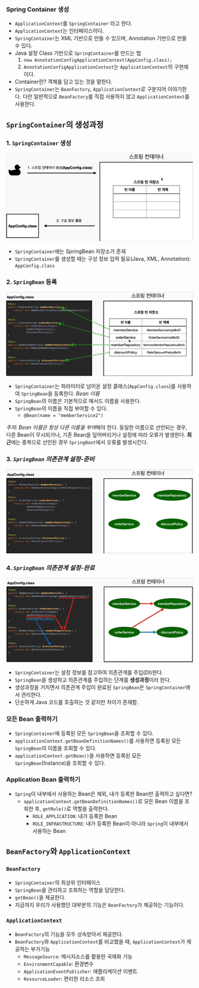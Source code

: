 ### Spring Container 생성

- `ApplicationContext`를 `SpringContainer` 라고 한다.
- `ApplicationContext`는 인터페이스이다.
- `SpringContainer`는 XML 기반으로 만들 수 있으며, Annotation 기반으로 만들 수 있다.
- Java 설정 Class 기반으로 `SpringContainer`를 만드는 법
    1. `new AnnotationConfigApplicationContext(AppConfig.class);`
    2. `AnnotationConfigApplicationContext`는 `ApplicationContext`의 구현체이다.
- Container란? 객체를 담고 있는 것을 말한다.
- `SpringContainer`는 `BeanFactory`, `ApplicationContext`로 구분지어 이야기한다. 다만 일반적으로 `BeanFactory`를 직접 사용하지
  않고 `ApplicationContext`를 사용한다.

## `SpringContainer`의 생성과정

### 1. `SpringContainer` 생성

![img.png](img.png)

- `SpringContainer`에는 SpringBean 저장소가 존재
- `SpringContainer`를 생성할 때는 구성 정보 입력 필요(Java, XML, Annotation): `AppConfig.class`

### 2. `SpringBean` 등록

![img_1.png](img_1.png)

- `SpringContainer`는 파라미터로 넘어온 설정 클래스(`AppConfig.class`)를 사용하여 `SpringBean`을 등록한다.
  *Bean 이름*
- `SpringBean`의 이름은 기본적으로 메서드 이름을 사용한다.
- `SpringBean`의 이름을 직접 부여할 수 있다.
    - `@Bean(name = "memberService2")`

*주의: Bean 이름은 항상 다른 이름을 부여*해야 한다.
동일한 이름으로 선언되는 경우, 다른 Bean이 무시되거나, 기존 Bean을 덮어버리거나 설정에 따라 오류가 발생한다.
**최근**에는 중복으로 선언된 경우 `SpringBoot`에서 오류를 발생시킨다.

### 3. *`SpringBean` 의존관계 설정-준비*

![img_2.png](img_2.png)

### 4. *`SpringBean` 의존관계 설정-완료*

![img_3.png](img_3.png)

- `SpringContainer`는 설정 정보를 참고하여 의존관계를 주입(DI)한다.
- `SpringBean`을 생성하고 의존관계를 주입하는 단계를 **생성과정**이라 한다.
- 생성과정을 거치면서 의존관계 주입이 완료된 `SpringBean`은 `SpringContainer`에서 관리한다.
- 단순하게 Java 코드를 호출하는 것 같지만 차이가 존재함.

### 모든 Bean 출력하기

- `SpringContainer`에 등록된 모든 `SpringBean`을 조회할 수 있다.
- `applicationContext.getBeanDefinitionNames()`를 사용하면 등록된 모든 `SpringBean`의 이름을 조회할 수 있다.
- `applicationContext.getBean()`을 사용하면 등록된 모든 `SpringBean`(Instance)을 조회할 수 있다.

### Application Bean 출력하기

- `Spring`이 내부에서 사용하는 Bean은 제외, 내가 등록한 Bean만 출력하고 싶다면?
    - `applicationContext.getBeanDefinitionNames()`로 모든 Bean 이름을 조회한 후, `getRole()`로 역할을 출력한다.
        - `ROLE_APPLICATION`: 내가 등록한 Bean
        - `ROLE_INFRASTRUCTURE`: 내가 등록한 Bean이 아니라 `Spring`이 내부에서 사용하는 Bean

## `BeanFactory`와 `ApplicationContext`

### `BeanFactory`

- `SpringContainer`의 최상위 인터페이스
- `SpringBean`을 관리하고 조회하는 역할을 담당한다.
- `getBean()`을 제공한다.
- 지금까지 우리가 사용했던 대부분의 기능은 `BeanFactory`가 제공하는 기능이다.

### `ApplicationContext`

- `BeanFactory`의 기능을 모두 상속받아서 제공한다.
- `BeanFactory`와 `ApplicationContext`를 비교했을 때, `ApplicationContext`가 제공하는 부가기능
    - `MessageSource`: 메시지소스를 활용한 국제화 기능
    - `EnvironmentCapable`: 환경변수
    - `ApplicationEventPublisher`: 애플리케이션 이벤트
    - `ResourceLoader`: 편리한 리소스 조회
